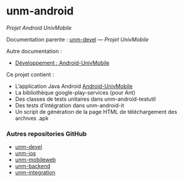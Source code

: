 unm-android
===========

_Projet Android UnivMobile_

Documentation parente : [unm-devel](https://github.com/univmobile/unm-devel/blob/develop/README.md "Documentation parente : unm-devel/README.md") — _Projet UnivMobile_

Autre documentation :

  * [Développement : Android-UnivMobile](Devel.md "Documentation : Android-UnivMobile/Devel.md")

Ce projet contient :

  * L’application Java Android [Android-UnivMobile](UnivMobile/README.md)
  * La bibliothèque google-play-services (pour Ant)
  * Des classes de tests unitaires dans unm-android-testutil
  * Des tests d’intégration dans unm-android-it
  * Un script de génération de la page HTML de téléchargement des archives .apk
  
### Autres repositories GitHub

  * [unm-devel](https://github.com/univmobile/unm-devel "Repository GitHub unm-devel")
  * [unm-ios](https://github.com/univmobile/unm-ios "Repository GitHub unm-ios")
  * [unm-mobileweb](https://github.com/univmobile/unm-mobileweb "Repository GitHub unm-mobileweb")
  * [unm-backend](https://github.com/univmobile/unm-backend "Repository GitHub unm-backend")
  * [unm-integration](https://github.com/univmobile/unm-integration "Repository GitHub unm-integration")
